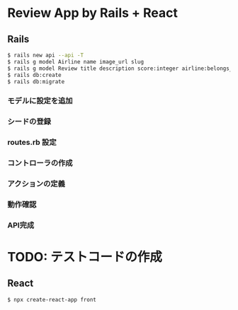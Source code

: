 # Review App by Rails + React

## Rails
```bash
$ rails new api --api -T
$ rails g model Airline name image_url slug
$ rails g model Review title description score:integer airline:belongs_to
$ rails db:create
$ rails db:migrate
```
### モデルに設定を追加
### シードの登録
### routes.rb 設定
### コントローラの作成
### アクションの定義
### 動作確認
### API完成
# TODO: テストコードの作成

## React
```bash
$ npx create-react-app front
```